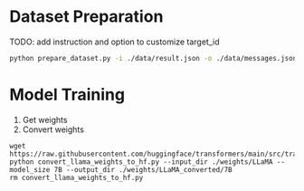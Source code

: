 # Dataset Preparation

TODO: add instruction and option to customize target_id

```bash
python prepare_dataset.py -i ./data/result.json -o ./data/messages.json
```

# Model Training

1. Get weights
2. Convert weights
```
wget https://raw.githubusercontent.com/huggingface/transformers/main/src/transformers/models/llama/convert_llama_weights_to_hf.py
python convert_llama_weights_to_hf.py --input_dir ./weights/LLaMA --model_size 7B --output_dir ./weights/LLaMA_converted/7B
rm convert_llama_weights_to_hf.py
```
